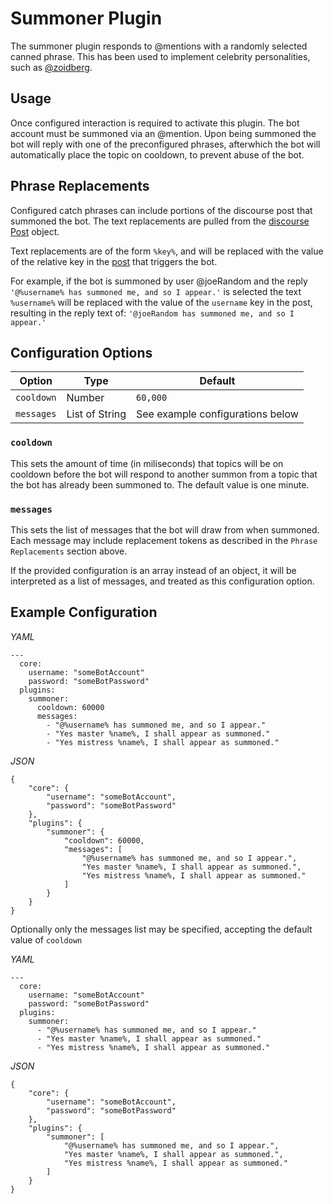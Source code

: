 # Summoner Plugin

The summoner plugin responds to @mentions with a randomly selected canned phrase. This has been used to
implement celebrity personalities, such as [@zoidberg].

[@zoidberg]: https://what.thedailywtf.com/users/zoidberg/activity

## Usage
Once configured interaction is required to activate this plugin. The bot account must be summoned via an
@mention. Upon being summoned the bot will reply with one of the preconfigured phrases, afterwhich the bot
will automatically place the topic on cooldown, to prevent abuse of the bot.

## Phrase Replacements
Configured catch phrases can include portions of the discourse post that summoned the bot. The text
replacements are pulled from the [discourse Post][post] object.

Text replacements are of the form `%key%`, and will be replaced with the value of the relative key in the 
[post] that triggers the bot.

For example, if the bot is summoned by user @joeRandom and the reply 
`'@%username% has summoned me, and so I appear.'` is selected the text `%username%` will be replaced with
the value of the `username` key in the post, resulting in the reply text of: 
`'@joeRandom has summoned me, and so I appear.'`

[post]: ../api/external/posts/#external.module_posts.Post

## Configuration Options

| Option     | Type           | Default                          |
|------------|----------------|----------------------------------|
| `cooldown` | Number         | `60,000`                         |
| `messages` | List of String | See example configurations below |

### `cooldown`

This sets the amount of time (in miliseconds) that topics will be on cooldown before the bot will respond to
another summon from a topic that the bot has already been summoned to. The default value is one minute.

### `messages`

This sets the list of messages that the bot will draw from when summoned. Each message may include 
replacement tokens as described in the `Phrase Replacements` section above.

If the provided configuration is an array instead of an object, it will be interpreted as a list of messages,
and treated as this configuration option.

## Example Configuration
*YAML*
```
---
  core: 
    username: "someBotAccount"
    password: "someBotPassword"
  plugins: 
    summoner: 
      cooldown: 60000
      messages: 
        - "@%username% has summoned me, and so I appear."
        - "Yes master %name%, I shall appear as summoned."
        - "Yes mistress %name%, I shall appear as summoned."
```

*JSON*
```
{
    "core": {
        "username": "someBotAccount",
        "password": "someBotPassword"
    },
    "plugins": {
        "summoner": {
            "cooldown": 60000,
            "messages": [
                "@%username% has summoned me, and so I appear.",
                "Yes master %name%, I shall appear as summoned.",
                "Yes mistress %name%, I shall appear as summoned."
            ]
        }
    }
}
```

Optionally only the messages list may be specified, accepting the default value of `cooldown`

*YAML*
```
---
  core: 
    username: "someBotAccount"
    password: "someBotPassword"
  plugins: 
    summoner: 
      - "@%username% has summoned me, and so I appear."
      - "Yes master %name%, I shall appear as summoned."
      - "Yes mistress %name%, I shall appear as summoned."
```

*JSON*
```
{
    "core": {
        "username": "someBotAccount",
        "password": "someBotPassword"
    },
    "plugins": {
        "summoner": [
            "@%username% has summoned me, and so I appear.",
            "Yes master %name%, I shall appear as summoned.",
            "Yes mistress %name%, I shall appear as summoned."
        ]
    }
}
```